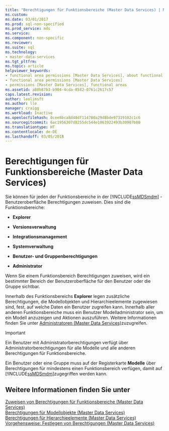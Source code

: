 ```yaml
---
title: "Berechtigungen für Funktionsbereiche (Master Data Services) | Microsoft-Dokumentation"
ms.custom: 
ms.date: 03/01/2017
ms.prod: sql-non-specified
ms.prod_service: mds
ms.service: 
ms.component: non-specific
ms.reviewer: 
ms.suite: sql
ms.technology:
- master-data-services
ms.tgt_pltfrm: 
ms.topic: article
helpviewer_keywords:
- functional area permissions [Master Data Services], about functional area permissions
- functional area permissions [Master Data Services]
- permissions [Master Data Services], functional areas
ms.assetid: a80b87b3-b904-4cda-8582-0761c2617c57
caps.latest.revision: 
author: leolimsft
ms.author: lle
manager: craigg
ms.workload: Inactive
ms.openlocfilehash: 0cee8bca8d48df114780a29d8bde97319102c1c6
ms.sourcegitcommit: 6ac1956307d8255dc544e1063922493b30907b80
ms.translationtype: HT
ms.contentlocale: de-DE
ms.lasthandoff: 03/05/2018
---
```

# <a name="functional-area-permissions-master-data-services"></a>Berechtigungen für Funktionsbereiche (Master Data Services)
  Sie können für jeden der Funktionsbereiche in der [!INCLUDE[ssMDSmdm](../includes/ssmdsmdm-md.md)] -Benutzeroberfläche Berechtigungen zuweisen. Dies sind die Funktionsbereiche:  
  
-   **Explorer**  
  
-   **Versionsverwaltung**  
  
-   **Integrationsmanagement**  
  
-   **Systemverwaltung**  
  
-   **Benutzer- und Gruppenberechtigungen**  
  
-   **Administrator**  
  
 Wenn Sie einem Funktionsbereich Berechtigungen zuweisen, wird ein bestimmter Bereich der Benutzeroberfläche für den Benutzer oder die Gruppe sichtbar.  
  
 Innerhalb des Funktionsbereichs **Explorer** legen zusätzliche Berechtigungen, die Modellobjekten und Hierarchieelemente zugewiesen sind, fest, auf welche Daten ein Benutzer zugreifen kann. Innerhalb aller anderen Funktionsbereiche muss ein Benutzer Modelladministrator sein, um ein Modell anzuzeigen und Aktionen auszuführen. Weitere Informationen finden Sie unter [Administratoren &#40;Master Data Services&#41;](../master-data-services/administrators-master-data-services.md)zuzugreifen.  
  
> [!IMPORTANT]  
>  Ein Benutzer mit Administratorberechtigungen verfügt über Administratorberechtigungen für alle Modelle und alle anderen Berechtigungen für Funktionsbereiche.  
  
 Ein Benutzer oder eine Gruppe muss auf der Registerkarte **Modelle** über Berechtigungen für mindestens einen Funktionsbereich verfügen, damit auf [!INCLUDE[ssMDSmdm](../includes/ssmdsmdm-md.md)]zugegriffen werden kann.  
  
## <a name="see-also"></a>Weitere Informationen finden Sie unter  
 [Zuweisen von Berechtigungen für Funktionsbereiche &#40;Master Data Services&#41;](../master-data-services/assign-functional-area-permissions-master-data-services.md)   
 [Berechtigungen für Modellobjekte &#40;Master Data Services&#41;](../master-data-services/model-object-permissions-master-data-services.md)   
 [Berechtigungen für Hierarchieelemente &#40;Master Data Services&#41;](../master-data-services/hierarchy-member-permissions-master-data-services.md)   
 [Vorgehensweise: Festlegen von Berechtigungen &#40;Master Data Services&#41;](../master-data-services/how-permissions-are-determined-master-data-services.md)  
  
  

